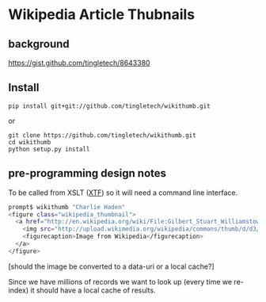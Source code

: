 
# Wikipedia Article Thubnails

## background

https://gist.github.com/tingletech/8643380

## Install

```
pip install git+git://github.com/tingletech/wikithumb.git
```
or
```
git clone https://github.com/tingletech/wikithumb.git
cd wikithumb
python setup.py install
```


## pre-programming design notes

To be called from XSLT (<a href="http://xtf.cdlib.org/">XTF</a>)
so it will need a command line interface.

```bash
prompt$ wikithumb "Charlie Haden"
<figure class="wikipedia_thumbnail">
  <a href="http://en.wikipedia.org/wiki/File:Gilbert_Stuart_Williamstown_Portrait_of_George_Washington.jpg">
    <img src="http://upload.wikimedia.org/wikipedia/commons/thumb/d/d3/Charlie_Haden_-_Pescara_Italy_1990.jpg/200px-Charlie_Haden_-_Pescara_Italy_1990.jpg" alt= "" />
    <figurecaption>Image from Wikipedia</figurecaption>
  </a>
</figure>
```

[should the image be converted to a data-uri or a local cache?]

Since we have millions of records we want to look up (every time
we re-index) it should have a local cache of results.
